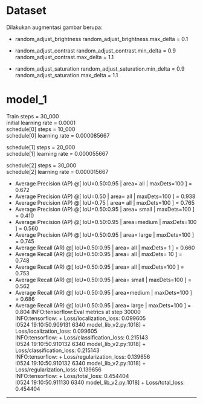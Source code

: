 # Dataset

Dilakukan augmentasi gambar berupa:

-   random_adjust_brightness
    random_adjust_brightness.max_delta = 0.1 <br>

-   random_adjust_contrast
    random_adjust_contrast.min_delta = 0.9 <br>
    random_adjust_contrast.max_delta = 1.1 <br>

-   random_adjust_saturation
    random_adjust_saturation.min_delta = 0.9 <br>
    random_adjust_saturation.max_delta = 1.1 <br>

# model_1

Train steps = 30_000 <br>
initial learning rate = 0.0001 <br>
schedule[0] steps = 10_000 <br>
schedule[0] learning rate = 0.000085667 <br>

schedule[1] steps = 20_000 <br>
schedule[1] learning rate = 0.000055667 <br>

schedule[2] steps = 30_000 <br>
schedule[2] learning rate = 0.000015667 <br>

-   Average Precision (AP) @[ IoU=0.50:0.95 | area= all | maxDets=100 ] = 0.672
-   Average Precision (AP) @[ IoU=0.50 | area= all | maxDets=100 ] = 0.938
-   Average Precision (AP) @[ IoU=0.75 | area= all | maxDets=100 ] = 0.765
-   Average Precision (AP) @[ IoU=0.50:0.95 | area= small | maxDets=100 ] = 0.410
-   Average Precision (AP) @[ IoU=0.50:0.95 | area=medium | maxDets=100 ] = 0.560
-   Average Precision (AP) @[ IoU=0.50:0.95 | area= large | maxDets=100 ] = 0.745
-   Average Recall (AR) @[ IoU=0.50:0.95 | area= all | maxDets= 1 ] = 0.660
-   Average Recall (AR) @[ IoU=0.50:0.95 | area= all | maxDets= 10 ] = 0.748
-   Average Recall (AR) @[ IoU=0.50:0.95 | area= all | maxDets=100 ] = 0.753
-   Average Recall (AR) @[ IoU=0.50:0.95 | area= small | maxDets=100 ] = 0.562
-   Average Recall (AR) @[ IoU=0.50:0.95 | area=medium | maxDets=100 ] = 0.686
-   Average Recall (AR) @[ IoU=0.50:0.95 | area= large | maxDets=100 ] = 0.804
    INFO:tensorflow:Eval metrics at step 30000 <br>
    INFO:tensorflow: + Loss/localization_loss: 0.099605 <br>
    I0524 19:10:50.909131 6340 model_lib_v2.py:1018] + Loss/localization_loss: 0.099605 <br>
    INFO:tensorflow: + Loss/classification_loss: 0.215143 <br>
    I0524 19:10:50.910132 6340 model_lib_v2.py:1018] + Loss/classification_loss: 0.215143 <br>
    INFO:tensorflow: + Loss/regularization_loss: 0.139656 <br>
    I0524 19:10:50.910132 6340 model_lib_v2.py:1018] + Loss/regularization_loss: 0.139656 <br>
    INFO:tensorflow: + Loss/total_loss: 0.454404 <br>
    I0524 19:10:50.911130 6340 model_lib_v2.py:1018] + Loss/total_loss: 0.454404 <br>

---
